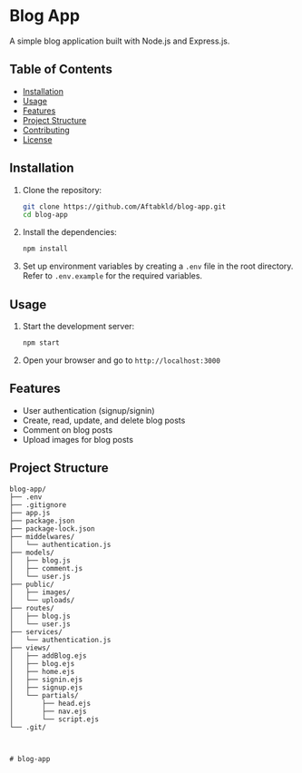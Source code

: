# Blog App

A simple blog application built with Node.js and Express.js.

## Table of Contents

- [Installation](#installation)
- [Usage](#usage)
- [Features](#features)
- [Project Structure](#project-structure)
- [Contributing](#contributing)
- [License](#license)

## Installation

1. Clone the repository:

    ```bash
    git clone https://github.com/Aftabkld/blog-app.git
    cd blog-app
    ```

2. Install the dependencies:

    ```bash
    npm install
    ```

3. Set up environment variables by creating a `.env` file in the root directory. Refer to `.env.example` for the required variables.

## Usage

1. Start the development server:

    ```bash
    npm start
    ```

2. Open your browser and go to `http://localhost:3000`

## Features

- User authentication (signup/signin)
- Create, read, update, and delete blog posts
- Comment on blog posts
- Upload images for blog posts

## Project Structure

```plaintext
blog-app/
├── .env
├── .gitignore
├── app.js
├── package.json
├── package-lock.json
├── middelwares/
│   └── authentication.js
├── models/
│   ├── blog.js
│   ├── comment.js
│   └── user.js
├── public/
│   ├── images/
│   └── uploads/
├── routes/
│   ├── blog.js
│   └── user.js
├── services/
│   └── authentication.js
├── views/
│   ├── addBlog.ejs
│   ├── blog.ejs
│   ├── home.ejs
│   ├── signin.ejs
│   ├── signup.ejs
│   └── partials/
│       ├── head.ejs
│       ├── nav.ejs
│       └── script.ejs
└── .git/



# blog-app
